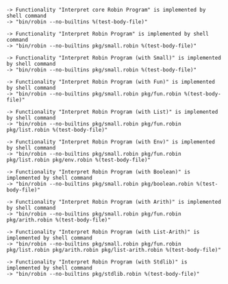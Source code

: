     -> Functionality "Interpret core Robin Program" is implemented by shell command
    -> "bin/robin --no-builtins %(test-body-file)"

    -> Functionality "Interpret Robin Program" is implemented by shell command
    -> "bin/robin --no-builtins pkg/small.robin %(test-body-file)"

    -> Functionality "Interpret Robin Program (with Small)" is implemented by shell command
    -> "bin/robin --no-builtins pkg/small.robin %(test-body-file)"

    -> Functionality "Interpret Robin Program (with Fun)" is implemented by shell command
    -> "bin/robin --no-builtins pkg/small.robin pkg/fun.robin %(test-body-file)"

    -> Functionality "Interpret Robin Program (with List)" is implemented by shell command
    -> "bin/robin --no-builtins pkg/small.robin pkg/fun.robin pkg/list.robin %(test-body-file)"

    -> Functionality "Interpret Robin Program (with Env)" is implemented by shell command
    -> "bin/robin --no-builtins pkg/small.robin pkg/fun.robin pkg/list.robin pkg/env.robin %(test-body-file)"

    -> Functionality "Interpret Robin Program (with Boolean)" is implemented by shell command
    -> "bin/robin --no-builtins pkg/small.robin pkg/boolean.robin %(test-body-file)"

    -> Functionality "Interpret Robin Program (with Arith)" is implemented by shell command
    -> "bin/robin --no-builtins pkg/small.robin pkg/fun.robin pkg/arith.robin %(test-body-file)"

    -> Functionality "Interpret Robin Program (with List-Arith)" is implemented by shell command
    -> "bin/robin --no-builtins pkg/small.robin pkg/fun.robin pkg/list.robin pkg/arith.robin pkg/list-arith.robin %(test-body-file)"

    -> Functionality "Interpret Robin Program (with Stdlib)" is implemented by shell command
    -> "bin/robin --no-builtins pkg/stdlib.robin %(test-body-file)"
